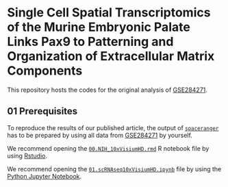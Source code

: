 # Single Cell Spatial Transcriptomics of the Murine Embryonic Palate Links Pax9 to Patterning and Organization of Extracellular Matrix Components
This repository hosts the codes for the original analysis of [GSE284271](https://www.ncbi.nlm.nih.gov/geo/query/acc.cgi?acc=GSE284271).
## 01 Prerequisites
To reproduce the results of our published article, the output of [`spaceranger`](https://www.10xgenomics.com/support/software/space-ranger/latest) has to be prepared by using all data from [GSE284271](https://www.ncbi.nlm.nih.gov/geo/query/acc.cgi?acc=GSE284271) by yourself.

We recommend opening the [`00.NIH_10xVisiumHD.rmd`](https://github.com/LabOnoM/GSE284271/blob/main/00.NIH_10xVisiumHD.rmd) R notebook file by using [Rstudio](https://posit.co/download/rstudio-desktop/).

We recommend opening the [`01.scRNAseq10xVisiumHD.ipynb`](https://github.com/LabOnoM/GSE284271/blob/main/01.scRNAseq10xVisiumHD.ipynb) file by using the [Python Jupyter Notebook](https://jupyter.org/).

